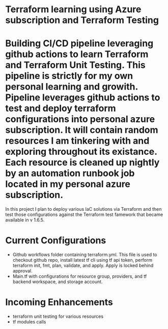 # Terraform learning using Azure subscription and Terraform Testing

# Building CI/CD pipeline leveraging github actions to learn Terraform and Terraform Unit Testing. This pipeline is strictly for my own personal learning and growith. Pipeline leverages github actions to test and deploy terraform configurations into personal azure subscription. It will contain random resources I am tinkering with and exploring throughout its existance. Each resource is cleaned up nightly by an automation runbook job located in my personal azure subscription. 

In this project I plan to deploy various IaC solutions via Terraform and then test those configurations against the Terraform test famework that became available in v 1.6.5. 


# Current Configurations

* Github workflows folder containing terraform.yml. This file is used to checkout github repo, install latest tf cli using tf api token, perform terraform init, fmt, plan, validate, and apply. Apply is locked behind approval. 
* Main.tf with configurations for resource group, providers, and tf backend workspace, and storage account. 



# Incoming Enhancements

* terraform unit testing for various resources
* tf modules calls

